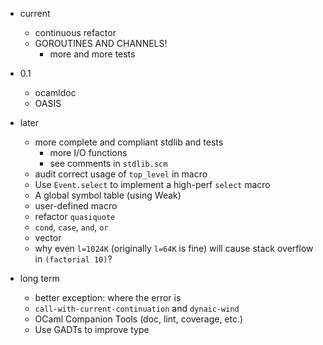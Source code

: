 * current
    * continuous refactor
    * GOROUTINES AND CHANNELS!
        * more and more tests

* 0.1
    * ocamldoc
    * OASIS

* later
    * more complete and compliant stdlib and tests
        * more I/O functions
        * see comments in `stdlib.scm`
    * audit correct usage of `top_level` in macro
    * Use `Event.select` to implement a high-perf `select` macro
    * A global symbol table (using Weak)
    * user-defined macro
    * refactor `quasiquote`
    * `cond`, `case`, `and`, `or`
    * vector
    * why even `l=1024K` (originally `l=64K` is fine) will cause stack overflow in `(factorial 10)`?

* long term
    * better exception: where the error is
    * `call-with-current-continuation` and `dynaic-wind`
    * OCaml Companion Tools (doc, lint, coverage, etc.)
    * Use GADTs to improve type
